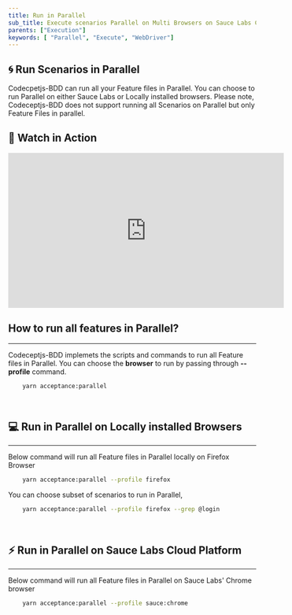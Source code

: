 ```yaml
---
title: Run in Parallel
sub_title: Execute scenarios Parallel on Multi Browsers on Sauce Labs Cloud Platform
parents: ["Execution"]
keywords: [ "Parallel", "Execute", "WebDriver"]
---
```


## 🌀 Run Scenarios in Parallel

Codecpetjs-BDD can run all your Feature files in Parallel. You can choose to run Parallel on either Sauce Labs or Locally installed browsers. Please note, Codeceptjs-BDD does not support running all Scenarios on Parallel but only Feature Files in parallel.

## 🎥 Watch in Action

<iframe width="560" height="315" src="https://www.youtube.com/embed/he0_wn-xPGI" frameborder="0" allow="accelerometer; autoplay; encrypted-media; gyroscope; picture-in-picture" allowfullscreen></iframe>

<br>

## How to run all features in Parallel?
---

Codeceptjs-BDD implemets the scripts and commands to run all Feature files in Parallel. You can choose the **browser** to run by passing through **-\-profile** command.

```bash
    yarn acceptance:parallel
```    
<br>

## 💻 Run in Parallel on Locally installed Browsers
---

Below command will run all Feature files in Parallel locally on Firefox Browser

```bash
    yarn acceptance:parallel --profile firefox
```

You can choose subset of scenarios to run in Parallel,

```bash
    yarn acceptance:parallel --profile firefox --grep @login
```

<br>

## ⚡️ Run in Parallel on Sauce Labs Cloud Platform
---

Below command will run all Feature files in Parallel on Sauce Labs' Chrome browser

```bash
    yarn acceptance:parallel --profile sauce:chrome
```